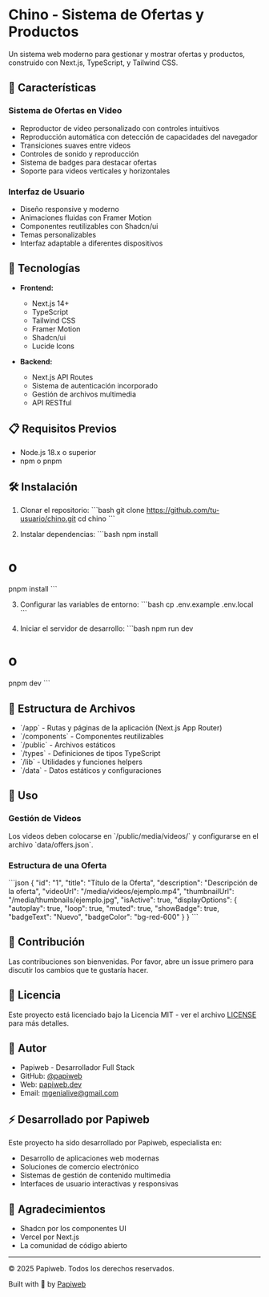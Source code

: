 # Chino - Sistema de Ofertas y Productos

Un sistema web moderno para gestionar y mostrar ofertas y productos, construido con Next.js, TypeScript, y Tailwind CSS.

## 🌟 Características

### Sistema de Ofertas en Video
- Reproductor de video personalizado con controles intuitivos
- Reproducción automática con detección de capacidades del navegador
- Transiciones suaves entre videos
- Controles de sonido y reproducción
- Sistema de badges para destacar ofertas
- Soporte para videos verticales y horizontales

### Interfaz de Usuario
- Diseño responsive y moderno
- Animaciones fluidas con Framer Motion
- Componentes reutilizables con Shadcn/ui
- Temas personalizables
- Interfaz adaptable a diferentes dispositivos

## 🚀 Tecnologías

- **Frontend:**
  - Next.js 14+
  - TypeScript
  - Tailwind CSS
  - Framer Motion
  - Shadcn/ui
  - Lucide Icons

- **Backend:**
  - Next.js API Routes
  - Sistema de autenticación incorporado
  - Gestión de archivos multimedia
  - API RESTful

## 📋 Requisitos Previos

- Node.js 18.x o superior
- npm o pnpm

## 🛠️ Instalación

1. Clonar el repositorio:
\`\`\`bash
git clone https://github.com/tu-usuario/chino.git
cd chino
\`\`\`

2. Instalar dependencias:
\`\`\`bash
npm install
# o
pnpm install
\`\`\`

3. Configurar las variables de entorno:
\`\`\`bash
cp .env.example .env.local
\`\`\`

4. Iniciar el servidor de desarrollo:
\`\`\`bash
npm run dev
# o
pnpm dev
\`\`\`

## 📁 Estructura de Archivos

- \`/app\` - Rutas y páginas de la aplicación (Next.js App Router)
- \`/components\` - Componentes reutilizables
- \`/public\` - Archivos estáticos
- \`/types\` - Definiciones de tipos TypeScript
- \`/lib\` - Utilidades y funciones helpers
- \`/data\` - Datos estáticos y configuraciones

## 💼 Uso

### Gestión de Videos
Los videos deben colocarse en \`/public/media/videos/\` y configurarse en el archivo \`data/offers.json\`.

### Estructura de una Oferta
\`\`\`json
{
  "id": "1",
  "title": "Título de la Oferta",
  "description": "Descripción de la oferta",
  "videoUrl": "/media/videos/ejemplo.mp4",
  "thumbnailUrl": "/media/thumbnails/ejemplo.jpg",
  "isActive": true,
  "displayOptions": {
    "autoplay": true,
    "loop": true,
    "muted": true,
    "showBadge": true,
    "badgeText": "Nuevo",
    "badgeColor": "bg-red-600"
  }
}
\`\`\`

## 🤝 Contribución

Las contribuciones son bienvenidas. Por favor, abre un issue primero para discutir los cambios que te gustaría hacer.

## 📄 Licencia

Este proyecto está licenciado bajo la Licencia MIT - ver el archivo [LICENSE](LICENSE) para más detalles.

## 👤 Autor

- Papiweb - Desarrollador Full Stack
- GitHub: [@papiweb](https://github.com/papiweb)
- Web: [papiweb.dev](https://papilink.github.io/papilink)
- Email: mgenialive@gmail.com

## ⚡ Desarrollado por Papiweb

Este proyecto ha sido desarrollado por Papiweb, especialista en:
- Desarrollo de aplicaciones web modernas
- Soluciones de comercio electrónico
- Sistemas de gestión de contenido multimedia
- Interfaces de usuario interactivas y responsivas

## 🙏 Agradecimientos

- Shadcn por los componentes UI
- Vercel por Next.js
- La comunidad de código abierto

---

© 2025 Papiweb. Todos los derechos reservados.

Built with 💙 by [Papiweb](https://github.com/papiweb)
